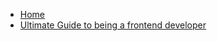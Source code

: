* [Home](/)
* [Ultimate Guide to being a frontend developer](/guides/web-frontend-ultimate "Front end development")
